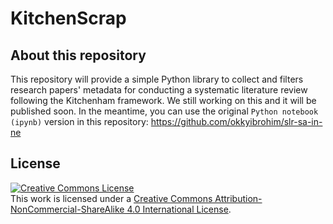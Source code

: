 # KitchenScrap

## About this repository
This repository will provide a simple Python library to collect and filters research papers' metadata for conducting a systematic literature review following the Kitchenham framework. We still working on this and it will be published soon. In the meantime, you can use the original `Python notebook (ipynb)` version in this repository: https://github.com/okkyibrohim/slr-sa-in-ne

## License
<a rel="license" href="http://creativecommons.org/licenses/by-nc-sa/4.0/"><img alt="Creative Commons License" style="border-width:0" src="https://i.creativecommons.org/l/by-nc-sa/4.0/88x31.png" /></a><br />This work is licensed under a <a rel="license" href="http://creativecommons.org/licenses/by-nc-sa/4.0/">Creative Commons Attribution-NonCommercial-ShareAlike 4.0 International License</a>.
